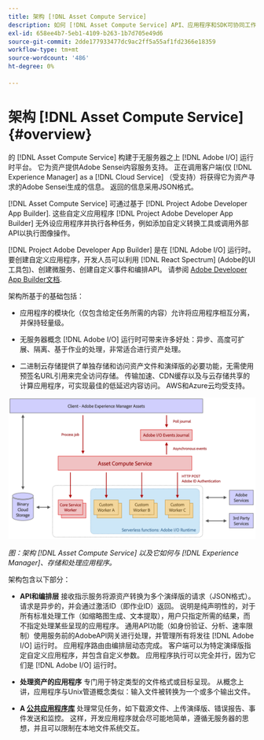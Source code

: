 ```yaml
---
title: 架构 [!DNL Asset Compute Service]
description: 如何 [!DNL Asset Compute Service] API、应用程序和SDK可协同工作来提供云原生资产处理服务。
exl-id: 658ee4b7-5eb1-4109-b263-1b7d705e49d6
source-git-commit: 2dde177933477dc9ac2ff5a55af1fd2366e18359
workflow-type: tm+mt
source-wordcount: '486'
ht-degree: 0%

---
```


# 架构 [!DNL Asset Compute Service] {#overview}

的 [!DNL Asset Compute Service] 构建于无服务器之上 [!DNL Adobe I/O] 运行时平台。 它为资产提供Adobe Sensei内容服务支持。 正在调用客户端(仅 [!DNL Experience Manager] as a [!DNL Cloud Service] （受支持）将获得它为资产寻求的Adobe Sensei生成的信息。 返回的信息采用JSON格式。

[!DNL Asset Compute Service] 可通过基于 [!DNL Project Adobe Developer App Builder]. 这些自定义应用程序 [!DNL Project Adobe Developer App Builder] 无外设应用程序并执行各种任务，例如添加自定义转换工具或调用外部API以执行图像操作。

[!DNL Project Adobe Developer App Builder] 是在 [!DNL Adobe I/O] 运行时。 要创建自定义应用程序，开发人员可以利用 [!DNL React Spectrum] (Adobe的UI工具包)、创建微服务、创建自定义事件和编排API。 请参阅 [Adobe Developer App Builder文档](https://developer.adobe.com/app-builder/docs/overview).

架构所基于的基础包括：

* 应用程序的模块化（仅包含给定任务所需的内容）允许将应用程序相互分离，并保持轻量级。

* 无服务器概念 [!DNL Adobe I/O] 运行时可带来许多好处：异步、高度可扩展、隔离、基于作业的处理，非常适合进行资产处理。

* 二进制云存储提供了单独存储和访问资产文件和演绎版的必要功能，无需使用预签名URL引用来完全访问存储。 传输加速、CDN缓存以及与云存储共享的计算应用程序，可实现最佳的低延迟内容访问。 AWS和Azure云均受支持。

![asset compute服务的架构](assets/architecture-diagram.png)

*图：架构 [!DNL Asset Compute Service] 以及它如何与 [!DNL Experience Manager]、存储和处理应用程序。*

架构包含以下部分：

* **API和编排层** 接收指示服务将源资产转换为多个演绎版的请求（JSON格式）。 请求是异步的，并会通过激活ID（即作业ID）返回。 说明是纯声明性的，对于所有标准处理工作（如缩略图生成、文本提取），用户只指定所需的结果，而不指定处理某些呈现的应用程序。 通用API功能（如身份验证、分析、速率限制）使用服务前的AdobeAPI网关进行处理，并管理所有将发往 [!DNL Adobe I/O] 运行时。 应用程序路由由编排层动态完成。 客户端可以为特定演绎版指定自定义应用程序，并包含自定义参数。 应用程序执行可以完全并行，因为它们是 [!DNL Adobe I/O] 运行时。

* **处理资产的应用程序** 专门用于特定类型的文件格式或目标呈现。 从概念上讲，应用程序与Unix管道概念类似：输入文件被转换为一个或多个输出文件。

* **A [公共应用程序库](https://github.com/adobe/asset-compute-sdk)** 处理常见任务，如下载源文件、上传演绎版、错误报告、事件发送和监控。 这样，开发应用程序就会尽可能地简单，遵循无服务器的思想，并且可以限制在本地文件系统交互。

<!-- TBD:

* About the YAML file?
* See [https://developer.adobe.com/app-builder/docs/getting_started/first_app/#5-anatomy-of-a-project-firefly-application](https://www.adobe.io/project-firefly/docs/getting_started/first_app/#5-anatomy-of-a-project-firefly-application).

* minimize description to custom applications
* remove all internal stuff (e.g. Photoshop application, API Gateway) from text and diagram
* update diagram to focus on 3rd party custom applications ONLY
* Explain important transactions/handshakes?
* Flow of assets/control? See the illustration on the Nui diagrams wiki.
* Illustrations. See the SVG shared by Alex.
* Exceptions? Limitations? Call-outs? Gotchas?
* Do we want to add what basic processing is not available currently, that is expected by existing AEM customers?
-->
